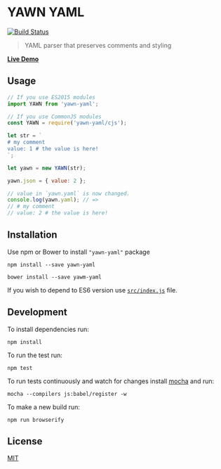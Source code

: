 # YAWN YAML

[![Build Status](https://travis-ci.org/mohsen1/yawn-yaml.svg)](https://travis-ci.org/mohsen1/yawn-yaml)

> YAML parser that preserves comments and styling

**[Live Demo](http://azimi.me/yawn-yaml/demo/index.html)**

## Usage

```js
// If you use ES2015 modules
import YAWN from 'yawn-yaml';

// If you use CommonJS modules
const YAWN = require('yawn-yaml/cjs');

let str = `
# my comment
value: 1 # the value is here!
`;

let yawn = new YAWN(str);

yawn.json = { value: 2 };

// value in `yawn.yaml` is now changed.
console.log(yawn.yaml); // =>
// # my comment
// value: 2 # the value is here!
```

## Installation

Use npm or Bower to install `"yawn-yaml"` package

```
npm install --save yawn-yaml
```

```
bower install --save yawm-yaml
```

If you wish to depend to ES6 version use [`src/index.js`](./src/index.js) file.

## Development

To install dependencies run:

```
npm install
```

To run the test run:

```
npm test
```

To run tests continuously and watch for changes install [mocha](https://mochajs.org/) and run:

```
mocha --compilers js:babel/register -w
```

To make a new build run:

```
npm run browserify
```

## License

[MIT](./LICENSE)
